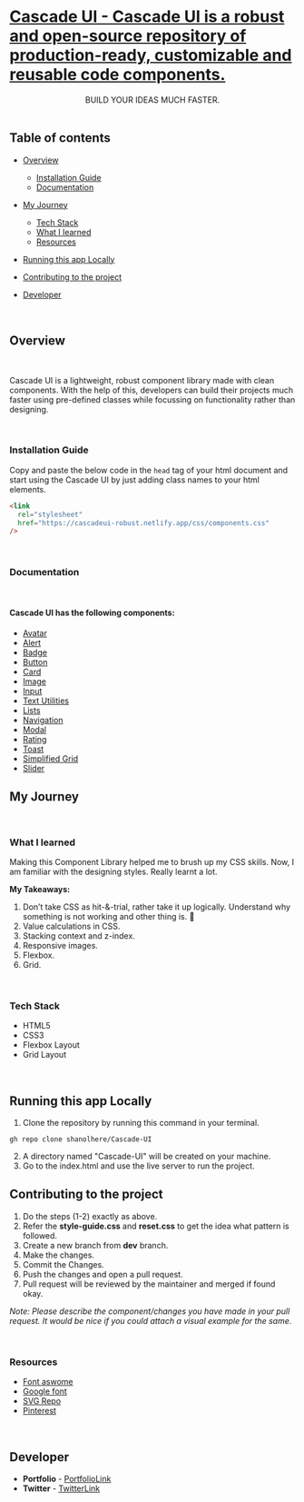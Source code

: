 # [Cascade UI - Cascade UI is a robust and open-source repository of production-ready, customizable and reusable code components.](https://cascadeui-robust.netlify.app/index.html)

<div style="text-align:center;">BUILD YOUR IDEAS MUCH FASTER.</div>
<br />

## **Table of contents**

- [Overview](#overview)

  - [Installation Guide](#installation-guide)
  - [Documentation](#documentation)

- [My Journey](#my-journey)

  - [Tech Stack](#tech-stack)
  - [What I learned](#what-i-learned)
  - [Resources](#resources)

- [Running this app Locally](#running-this-app-locally)
- [Contributing to the project](#contributing-to-the-project)
- [Developer](#developer)

<br />

## **Overview**

<br />

Cascade UI is a lightweight, robust component library made with clean components. With the help of this, developers can build their projects much faster using pre-defined classes while focussing on functionality rather than designing.

<br />

### **Installation Guide**

Copy and paste the below code in the `head` tag of your html document and start using the Cascade UI by just adding class names to your html elements.

```html
<link
  rel="stylesheet"
  href="https://cascadeui-robust.netlify.app/css/components.css"
/>
```

<br/>

### **Documentation**

<br />

#### Cascade UI has the following components:

- [Avatar](https://cascadeui-robust.netlify.app/Components/Avatar/avatar.html)
- [Alert](https://cascadeui-robust.netlify.app/Components/Alert/alert.html)
- [Badge](https://cascadeui-robust.netlify.app/Components/Badge/badge.html)
- [Button](https://cascadeui-robust.netlify.app/Components/Button/button.html)
- [Card](https://cascadeui-robust.netlify.app/Components/Card/card.html)
- [Image](https://cascadeui-robust.netlify.app/Components/Image/image.html)
- [Input](https://cascadeui-robust.netlify.app/Components/Input/input.html)
- [Text Utilities](https://cascadeui-robust.netlify.app/Components/Text-utilities/text-utilities.html)
- [Lists](https://cascadeui-robust.netlify.app/Components/List/list.html)
- [Navigation](https://cascadeui-robust.netlify.app/Components/Navigation/navigation.html)
- [Modal](https://cascadeui-robust.netlify.app/Components/Modal/modal.html)
- [Rating](https://cascadeui-robust.netlify.app/Components/Rating/rating.html)
- [Toast](https://cascadeui-robust.netlify.app/Components/Toast/toast.html)
- [Simplified Grid](https://cascadeui-robust.netlify.app/Components/Grid/grid.html)
- [Slider](https://cascadeui-robust.netlify.app/Components/Slider/slider.html)

## **My Journey**

<br />

### **What I learned**

Making this Component Library helped me to brush up my CSS skills. Now, I am familiar with the designing styles. Really learnt a lot.

**My Takeaways:**

1. Don’t take CSS as hit-&-trial, rather take it up logically. Understand why something is not working and other thing is. 🎯
2. Value calculations in CSS.
3. Stacking context and z-index.
4. Responsive images.
5. Flexbox.
6. Grid.

<br />

### **Tech Stack**

- HTML5
- CSS3
- Flexbox Layout
- Grid Layout

<br />

## **Running this app Locally**

1. Clone the repository by running this command in your terminal.

```
gh repo clone shanolhere/Cascade-UI
```

2. A directory named "Cascade-UI" will be created on your machine.
3. Go to the index.html and use the live server to run the project.

## **Contributing to the project**

1. Do the steps (1-2) exactly as above.
2. Refer the **style-guide.css** and **reset.css** to get the idea what pattern is followed.
3. Create a new branch from **dev** branch.
4. Make the changes.
5. Commit the Changes.
6. Push the changes and open a pull request.
7. Pull request will be reviewed by the maintainer and merged if found okay.

_Note: Please describe the component/changes you have made in your pull request. It would be nice if you could attach a visual example for the same._

<br />

### **Resources**

- [Font aswome](https://fontawesome.com/)
- [Google font](https://fonts.google.com/)
- [SVG Repo](https://www.svgrepo.com/)
- [Pinterest](https://in.pinterest.com)

<br />

## **Developer**

- **Portfolio** - [PortfolioLink](https://sabiya.netlify.app/)
- **Twitter** - [TwitterLink](https://twitter.com/nerd_fswd)
